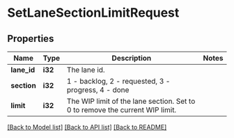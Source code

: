 # SetLaneSectionLimitRequest

## Properties

Name | Type | Description | Notes
------------ | ------------- | ------------- | -------------
**lane_id** | **i32** | The lane id. | 
**section** | **i32** | 1 - backlog, 2 - requested, 3 - progress, 4 - done | 
**limit** | **i32** | The WIP limit of the lane section. Set to 0 to remove the current WIP limit. | 

[[Back to Model list]](../README.md#documentation-for-models) [[Back to API list]](../README.md#documentation-for-api-endpoints) [[Back to README]](../README.md)


